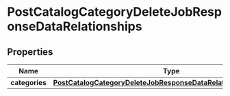# PostCatalogCategoryDeleteJobResponseDataRelationships

## Properties
Name | Type | Description | Notes
------------ | ------------- | ------------- | -------------
**categories** | [**PostCatalogCategoryDeleteJobResponseDataRelationshipsCategories**](PostCatalogCategoryDeleteJobResponseDataRelationshipsCategories.md) |  |  [optional]
